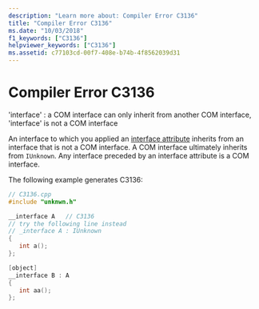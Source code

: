 ```yaml
---
description: "Learn more about: Compiler Error C3136"
title: "Compiler Error C3136"
ms.date: "10/03/2018"
f1_keywords: ["C3136"]
helpviewer_keywords: ["C3136"]
ms.assetid: c77103cd-00f7-408e-b74b-4f8562039d31
---
```

# Compiler Error C3136

'interface' : a COM interface can only inherit from another COM interface, 'interface' is not a COM interface

An interface to which you applied an [interface attribute](../../windows/attributes/interface-attributes.md) inherits from an interface that is not a COM interface. A COM interface ultimately inherits from `IUnknown`. Any interface preceded by an interface attribute is a COM interface.

The following example generates C3136:

```cpp
// C3136.cpp
#include "unknwn.h"

__interface A   // C3136
// try the following line instead
// _interface A : IUnknown
{
   int a();
};

[object]
__interface B : A
{
   int aa();
};
```
